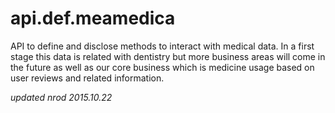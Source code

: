 # api.def.meamedica
API to define and disclose methods to interact with medical data.
In a first stage this data is related with dentistry but more business areas will come in the future as well as our core business which is medicine usage based on user reviews and related information.

*updated nrod 2015.10.22*
